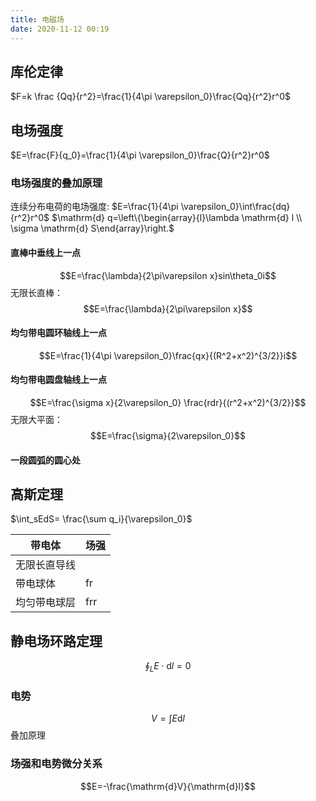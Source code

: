 ```yaml
---
title: 电磁场
date: 2020-11-12 00:19
---
```

## 库伦定律
$F=k \frac {Qq}{r^2}=\frac{1}{4\pi \varepsilon_0}\frac{Qq}{r^2}r^0$
## 电场强度
$E=\frac{F}{q_0}=\frac{1}{4\pi \varepsilon_0}\frac{Q}{r^2}r^0$
### 电场强度的叠加原理
连续分布电荷的电场强度: $E=\frac{1}{4\pi \varepsilon_0}\int\frac{dq}{r^2}r^0$
$\mathrm{d} q=\left\{\begin{array}{l}\lambda \mathrm{d} l \\ \sigma \mathrm{d} S\end{array}\right.$
#### 直棒中垂线上一点
$$E=\frac{\lambda}{2\pi\varepsilon x}sin\theta_0i$$
无限长直棒：
$$E=\frac{\lambda}{2\pi\varepsilon x}$$
#### 均匀带电圆环轴线上一点
$$E=\frac{1}{4\pi \varepsilon_0}\frac{qx}{(R^2+x^2)^{3/2}}i$$
#### 均匀带电圆盘轴线上一点
$$E=\frac{\sigma x}{2\varepsilon_0} \frac{rdr}{(r^2+x^2)^{3/2}}$$
无限大平面：
$$E=\frac{\sigma}{2\varepsilon_0}$$
#### 一段圆弧的圆心处

## 高斯定理
$\int_sEdS= \frac{\sum q_i}{\varepsilon_0}$

|带电体 |场强 |
|---|---|
|无限长直导线|$$$$|
|带电球体|fr|
|均匀带电球层|frr|

## 静电场环路定理
$$\oint_LE\cdot \mathrm{d}l=0$$
### 电势
$$V=\int E \mathrm{d}l$$
叠加原理

### 场强和电势微分关系
$$E=-\frac{\mathrm{d}V}{\mathrm{d}l}$$


